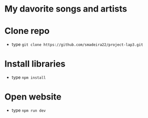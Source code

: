 # My davorite songs and artists

# Clone repo

- type `git clone https://github.com/smadeira22/project-lap3.git`

# Install libraries

- type `npm install`

# Open website

- type `npm run dev`

